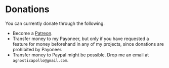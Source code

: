 # Donations

You can currently donate through the following.

- Become a [Patreon](https://www.patreon.com/agnosticapollo).
- Transfer money to my Payoneer, but only if you have requested a feature for money beforehand in any of my projects, since donations are prohibited by Payoneer.
- Transfer money to Paypal might be possible. Drop me an email at `agnosticapollo@gmail.com`.
